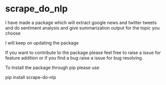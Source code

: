# scrape_do_nlp
I have made a package which will extract google news and twitter tweets and do sentiment analysis and give summarization output for the topic you choose 

I will keep on updating the package 

If you want to contribute to the package please feel free to raise a issue for feature addition or if you find a bug raise a issue for bug resolving.

To Install the package through pip please use 

pip install scrape-do-nlp
